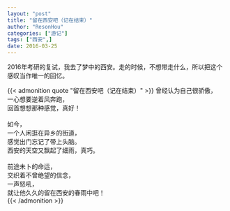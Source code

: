 ```yaml
---
layout: "post"
title: "留在西安吧（记在结束）"
author: "ResonHou"
categories: ["游记"]
tags: ["西安",]
date: 2016-03-25
---
```

2016年考研的复试，我去了梦中的西安。走的时候，不想带走什么，所以把这个感叹当作唯一的回忆。
<!--more-->
{{< admonition quote "留在西安吧（记在结束）" >}}
曾经认为自己很骄傲，  <br>
一心想要逆着风奔跑，  <br>
回首想想那种感觉，真好！  <br>
<br>
如今，  <br>
一个人闲逛在异乡的街道，  <br>
感觉出门忘记了带上头脑。  <br>
西安的天空又飘起了细雨，真巧。  <br>
<br>
前途未卜的命运，  <br>
交织着不曾绝望的信念，  <br>
一声怒吼，  <br>
就让他久久的留在西安的春雨中吧！<br>
{{< /admonition >}}